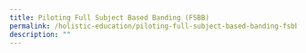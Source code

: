 ```yaml
---
title: Piloting Full Subject Based Banding (FSBB)
permalink: /holistic-education/piloting-full-subject-based-banding-fsbb
description: ""
---
```

